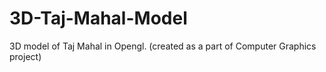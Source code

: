 # 3D-Taj-Mahal-Model
3D model of Taj Mahal in Opengl.
(created as a part of Computer Graphics project)
